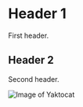 # Header 1
First header.

## Header 2
Second header.

![Image of Yaktocat](https://octodex.github.com/images/yaktocat.png)
